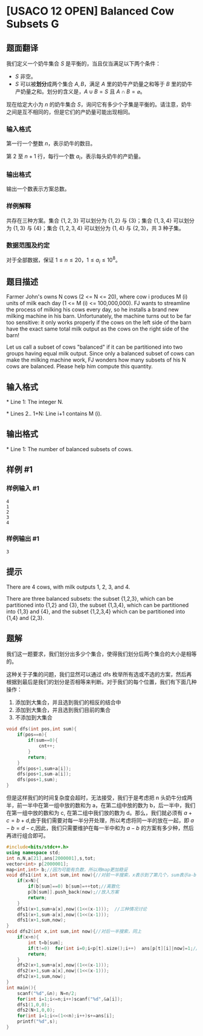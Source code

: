 # [USACO 12 OPEN] Balanced Cow Subsets G

## 题面翻译

我们定义一个奶牛集合 $S$ 是平衡的，当且仅当满足以下两个条件：

- $S$ 非空。
- $S$ 可以被**划分**成两个集合 $A,B$，满足 $A$ 里的奶牛产奶量之和等于 $B$ 里的奶牛产奶量之和。划分的含义是，$A\cup B=S$ 且 $A\cap B=\varnothing$。

现在给定大小为 $n$ 的奶牛集合 $S$，询问它有多少个子集是平衡的。请注意，奶牛之间是互不相同的，但是它们的产奶量可能出现相同。

### 输入格式

第一行一个整数 $n$，表示奶牛的数目。

第 $2$ 至 $n+1$ 行，每行一个数 $a_i$，表示每头奶牛的产奶量。

### 输出格式

输出一个数表示方案总数。

### 样例解释

共存在三种方案。集合 $\{1,2,3\}$ 可以划分为 $\{1,2\}$ 与 $\{3\}$；集合 $\{1,3,4\}$ 可以划分为 $\{1,3\}$ 与 $\{4\}$；集合 $\{1,2,3,4\}$ 可以划分为 $\{1,4\}$ 与 $\{2,3\}$，共 $3$ 种子集。

### 数据范围及约定

对于全部数据，保证 $1\le n\le 20$，$1\le a_i\le 10^8$。

## 题目描述

Farmer John's owns N cows (2 <= N <= 20), where cow i produces M (i) units of milk each day (1 <= M (i) <= 100,000,000).  FJ wants to streamline the process of milking his cows every day, so he installs a brand new milking machine in his barn.  Unfortunately, the machine turns out to be far too sensitive: it only works properly if the cows on the left side of the barn have the exact same total milk output as the cows on the right side of the barn!

Let us call a subset of cows "balanced" if it can be partitioned into two groups having equal milk output.  Since only a balanced subset of cows can make the milking machine work, FJ wonders how many subsets of his N cows are balanced.  Please help him compute this quantity.

## 输入格式

\* Line 1: The integer N.

\* Lines 2.. 1+N: Line i+1 contains M (i).

## 输出格式

\* Line 1: The number of balanced subsets of cows.

## 样例 #1

### 样例输入 #1

```
4 
1 
2 
3 
4
```

### 样例输出 #1

```
3
```

## 提示

There are 4 cows, with milk outputs 1, 2, 3, and 4.


There are three balanced subsets: the subset {1,2,3}, which can be partitioned into {1,2} and {3}, the subset {1,3,4}, which can be partitioned into {1,3} and {4}, and the subset {1,2,3,4} which can be partitioned into {1,4} and {2,3}.

## 题解
我们这一题要求，我们划分出多少个集合，使得我们划分后两个集合的大小是相等的。

这种关于子集的问题，我们显然可以通过 dfs 枚举所有选或不选的方案，然后再根据到最后是我们的划分是否相等来判断。对于我们的每个位置，我们有下面几种操作：
1. 添加到大集合，并且选到我们的相反的结合中
2. 添加到大集合，并且选到我们目前的集合
3. 不添加到大集合
```cpp
void dfs(int pos,int sum){
	if(pos==n){
		if(sum==0){
			cnt++;
		}
		return;
	}
	dfs(pos+1,sum+a[i]);
	dfs(pos+1,sum-a[i]);
	dfs(pos+1,sum);
}
```

但是这样我们的时间复杂度会超时，无法接受，我们于是考虑把 n 头奶牛分成两半，前一半中在第一组中放的数和为 a，在第二组中放的数为 b，后一半中，我们在第一组中放的数和为 c, 在第二组中我们放的数为 d。那么，我们就必须有 $a+c=b+d$,由于我们需要对每一半分开处理，所以考虑将同一半的放在一起，即 $a-b=d-c$,因此，我们只需要维护在每一半中和为 $a-b$ 的方案有多少种，然后再进行组合即可。

```cpp
#include<bits/stdc++.h>
using namespace std;
int n,N,a[21],ans[2000001],s,tot;
vector<int> p[2000001];
map<int,int> b;//因为可能有负数，所以用map更加稳妥
void dfs1(int x,int sum,int now){//对前一半搜索，x表示到了第几个，sum表示a-b的值，now表示状压，取了那些数
	if(x>N){
		if(b[sum]==0) b[sum]=++tot;//离散化
		p[b[sum]].push_back(now);//放入方案
		return;
	}
	dfs1(x+1,sum+a[x],now|(1<<(x-1)));  //三种情况讨论
    dfs1(x+1,sum-a[x],now|(1<<(x-1)));  
    dfs1(x+1,sum,now);
} 
void dfs2(int x,int sum,int now){//对后一半搜索，同上
	if(x>n){ 
		int t=b[sum];
		if(t!=0)  for(int i=0;i<p[t].size();i++)  ans[p[t][i]|now]=1;//对于每一种可能的组合，将值赋为1，注意，题目中要求的方案数为取数的方案数而不是分数的方案数，因此不是+1而是=1
		return;
	}
	dfs2(x+1,sum+a[x],now|(1<<(x-1)));  
    dfs2(x+1,sum-a[x],now|(1<<(x-1)));  
    dfs2(x+1,sum,now);
} 
int main(){
	scanf("%d",&n); N=n/2;
	for(int i=1;i<=n;i++)scanf("%d",&a[i]);
	dfs1(1,0,0);
	dfs2(N+1,0,0);
	for(int i=1;i<=(1<<n);i++)s+=ans[i];
	printf("%d",s);
} 
```